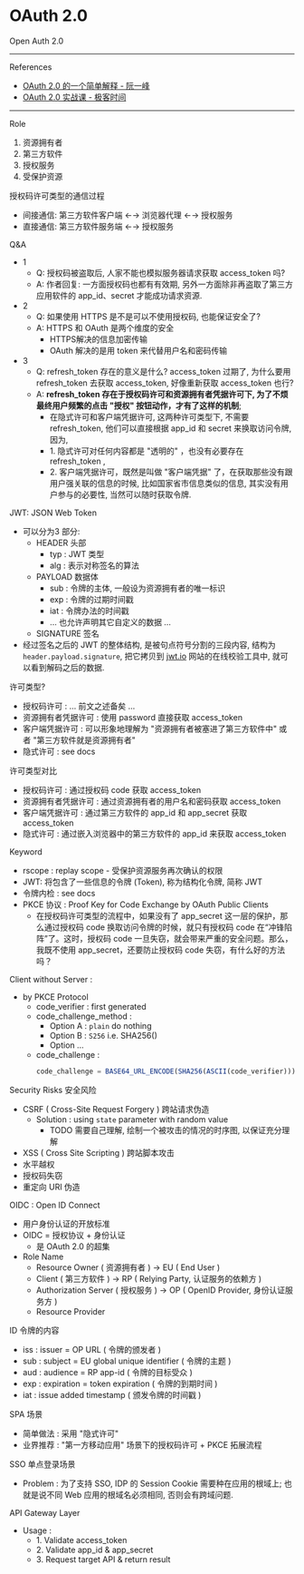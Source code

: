 # OAuth 2.0

Open Auth 2.0

---

References

- [OAuth 2.0 的一个简单解释 - 阮一峰](https://www.ruanyifeng.com/blog/2019/04/oauth_design.html)
- [OAuth 2.0 实战课 - 极客时间](https://time.geekbang.org/column/intro/100053901?utm_term=pc_interstitial_1267&tab=catalog)

---

Role

1. 资源拥有者
2. 第三方软件
3. 授权服务
4. 受保护资源

授权码许可类型的通信过程

- 间接通信: 第三方软件客户端 ←→ 浏览器代理 ←→ 授权服务
- 直接通信: 第三方软件服务端 ←→ 授权服务

Q&A

- 1
    - Q: 授权码被盗取后, 人家不能也模拟服务器请求获取 access_token 吗?
    - A: 作者回复: 一方面授权码也都有有效期, 另外一方面除非再盗取了第三方应用软件的 app_id、secret 才能成功请求资源.
- 2
    - Q: 如果使用 HTTPS 是不是可以不使用授权码, 也能保证安全了?
    - A: HTTPS 和 OAuth 是两个维度的安全
        - HTTPS解决的信息加密传输
        - OAuth 解决的是用 token 来代替用户名和密码传输
- 3
    - Q: refresh_token 存在的意义是什么?
        access_token 过期了, 为什么要用 refresh_token 去获取 access_token, 好像重新获取 access_token 也行?
    - A: **refresh_token 存在于授权码许可和资源拥有者凭据许可下, 为了不烦最终用户频繁的点击 "授权" 按钮动作，才有了这样的机制**;
        - 在隐式许可和客户端凭据许可, 这两种许可类型下, 不需要 refresh_token, 他们可以直接根据 app_id 和 secret 来换取访问令牌, 因为,
        - 1\. 隐式许可对任何内容都是 "透明的" ，也没有必要存在 refresh_token ,
        - 2\. 客户端凭据许可，既然是叫做 "客户端凭据" 了，在获取那些没有跟用户强关联的信息的时候, 比如国家省市信息类似的信息, 其实没有用户参与的必要性, 当然可以随时获取令牌.

JWT: JSON Web Token

- 可以分为3 部分:
    - HEADER 头部
        - typ : JWT 类型
        - alg : 表示对称签名的算法
    - PAYLOAD 数据体
        - sub : 令牌的主体, 一般设为资源拥有者的唯一标识
        - exp : 令牌的过期时间戳
        - iat : 令牌办法的时间戳 <!-- icehe: 全称是什么? 以便记忆 -->
        - … 也允许声明其它自定义的数据 …
    - SIGNATURE 签名
- 经过签名之后的 JWT 的整体结构, 是被句点符号分割的三段内容, 结构为 `header.payload.signature`, 把它拷贝到 [jwt.io](https://jwt.io/) 网站的在线校验工具中, 就可以看到解码之后的数据.

许可类型?

- 授权码许可 : … 前文之述备矣 …
- 资源拥有者凭据许可 : 使用 password 直接获取 access_token
- 客户端凭据许可 : 可以形象地理解为 "资源拥有者被塞进了第三方软件中" 或者 "第三方软件就是资源拥有者"
- 隐式许可 : see docs

许可类型对比

- 授权码许可 : 通过授权码 code 获取 access_token
- 资源拥有者凭据许可 : 通过资源拥有者的用户名和密码获取 access_token
- 客户端凭据许可 : 通过第三方软件的 app_id 和 app_secret 获取 access_token
- 隐式许可 : 通过嵌入浏览器中的第三方软件的 app_id 来获取 access_token

Keyword

- rscope : replay scope - 受保护资源服务再次确认的权限
- JWT: 将包含了一些信息的令牌 (Token), 称为结构化令牌, 简称 JWT
- 令牌内检 : see docs
- PKCE 协议 : Proof Key for Code Exchange by OAuth Public Clients
    - 在授权码许可类型的流程中，如果没有了 app_secret 这一层的保护，那么通过授权码 code 换取访问令牌的时候，就只有授权码 code 在“冲锋陷阵”了。这时，授权码 code 一旦失窃，就会带来严重的安全问题。那么，我既不使用 app_secret，还要防止授权码 code 失窃，有什么好的方法吗？

Client without Server :

- by PKCE Protocol
    - code_verifier : first generated
    - code_challenge_method :
        - Option A : `plain` do nothing
        - Option B : `S256` i.e. SHA256()
        - Option …
    - code_challenge :
        ```js
        code_challenge = BASE64_URL_ENCODE(SHA256(ASCII(code_verifier)))
        ```

Security Risks 安全风险

- CSRF ( Cross-Site Request Forgery ) 跨站请求伪造
    - Solution : using `state` parameter with random value
        - TODO 需要自己理解, 绘制一个被攻击的情况的时序图, 以保证充分理解
- XSS ( Cross Site Scripting ) 跨站脚本攻击
- 水平越权
- 授权码失窃
- 重定向 URI 伪造

OIDC : Open ID Connect

- 用户身份认证的开放标准
- OIDC = 授权协议 + 身份认证
    - 是 OAuth 2.0 的超集
- Role Name
    - Resource Owner ( 资源拥有者 ) → EU ( End User )
    - Client ( 第三方软件 ) → RP ( Relying Party, 认证服务的依赖方 )
    - Authorization Server ( 授权服务 ) → OP ( OpenID Provider, 身份认证服务方 )
    - Resource Provider

ID 令牌的内容

- iss : issuer = OP URL ( 令牌的颁发者 )
- sub : subject = EU global unique identifier ( 令牌的主题 )
- aud : audience = RP app-id ( 令牌的目标受众 )
- exp : expiration = token expiration ( 令牌的到期时间 )
- iat : issue added timestamp ( 颁发令牌的时间戳 )

SPA 场景

- 简单做法 : 采用 "隐式许可"
- 业界推荐 : "第一方移动应用" 场景下的授权码许可 + PKCE 拓展流程

SSO 单点登录场景

- Problem : 为了支持 SSO, IDP 的 Session Cookie 需要种在应用的根域上; 也就是说不同 Web 应用的根域名必须相同, 否则会有跨域问题.

API Gateway Layer

- Usage :
    - 1\. Validate access_token
    - 2\. Validate app_id & app_secret
    - 3\. Request target API & return result
